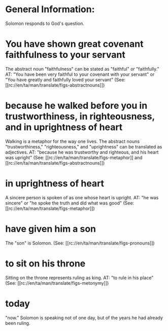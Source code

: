 # General Information:

Solomon responds to God's question.

# You have shown great covenant faithfulness to your servant

The abstract noun "faithfulness" can be stated as "faithful" or "faithfully." AT: "You have been very faithful to your covenant with your servant" or "You have greatly and faithfully loved your servant" (See: [[rc://en/ta/man/translate/figs-abstractnouns]])

# because he walked before you in trustworthiness, in righteousness, and in uprightness of heart

Walking is a metaphor for the way one lives. The abstract nouns "trustworthiness," "righteousness," and "uprightness" can be translated as adjectives. AT: "because he was trustworthy and righteous, and his heart was upright" (See: [[rc://en/ta/man/translate/figs-metaphor]] and [[rc://en/ta/man/translate/figs-abstractnouns]])

# in uprightness of heart

A sincere person is spoken of as one whose heart is upright. AT: "he was sincere" or "he spoke the truth and did what was good" (See: [[rc://en/ta/man/translate/figs-metaphor]])

# have given him a son

The "son" is Solomon. (See: [[rc://en/ta/man/translate/figs-pronouns]])

# to sit on his throne

Sitting on the throne represents ruling as king. AT: "to rule in his place" (See: [[rc://en/ta/man/translate/figs-metonymy]])

# today

"now." Solomon is speaking not of one day, but of the years he had already been ruling.